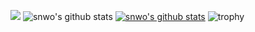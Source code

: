 
<a href="http://blog.snwo.fun" target="_blank"><img src="https://img.shields.io/badge/Github-?style=for-the-badge&logo=appveyor&logoColor=#181717"/></a>
![snwo's github stats](https://github-readme-stats.vercel.app/api?username=snwox&show_icons=true)
[![snwo's github stats](https://github-readme-stats.vercel.app/api/top-langs/?username=snwox&show_icons=true&hide_border=true&title_color=004386&icon_color=004386&layout=compact)](https://github.com/snwox)
![trophy](https://github-profile-trophy.vercel.app/?username=snwox)
